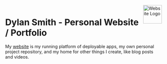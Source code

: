 <a href="https://dylansmith.vercel.app/">
    <img src="/demo/website-logo.gif" alt="Website Logo" title="Logo" align="right" height="60" />
</a>

Dylan Smith - Personal Website / Portfolio
==========================================
My [website](https://dylansmith.vercel.app) is my running platform of deployable apps, my own 
personal project repository, and my home for other things I create, like
blog posts and videos.

